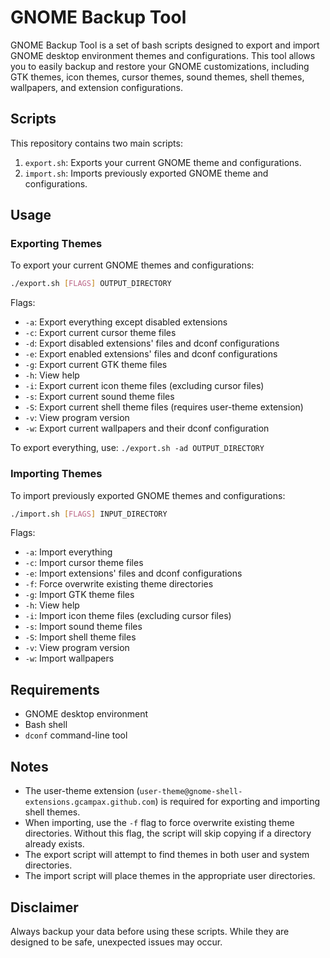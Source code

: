 # GNOME Backup Tool

GNOME Backup Tool is a set of bash scripts designed to export and import GNOME desktop environment themes and configurations. This tool allows you to easily backup and restore your GNOME customizations, including GTK themes, icon themes, cursor themes, sound themes, shell themes, wallpapers, and extension configurations.

## Scripts

This repository contains two main scripts:

1. `export.sh`: Exports your current GNOME theme and configurations.
2. `import.sh`: Imports previously exported GNOME theme and configurations.

## Usage

### Exporting Themes

To export your current GNOME themes and configurations:

```bash
./export.sh [FLAGS] OUTPUT_DIRECTORY
```

Flags:
- `-a`: Export everything except disabled extensions
- `-c`: Export current cursor theme files
- `-d`: Export disabled extensions' files and dconf configurations
- `-e`: Export enabled extensions' files and dconf configurations
- `-g`: Export current GTK theme files
- `-h`: View help
- `-i`: Export current icon theme files (excluding cursor files)
- `-s`: Export current sound theme files
- `-S`: Export current shell theme files (requires user-theme extension)
- `-v`: View program version
- `-w`: Export current wallpapers and their dconf configuration

To export everything, use: `./export.sh -ad OUTPUT_DIRECTORY`

### Importing Themes

To import previously exported GNOME themes and configurations:

```bash
./import.sh [FLAGS] INPUT_DIRECTORY
```

Flags:
- `-a`: Import everything
- `-c`: Import cursor theme files
- `-e`: Import extensions' files and dconf configurations
- `-f`: Force overwrite existing theme directories
- `-g`: Import GTK theme files
- `-h`: View help
- `-i`: Import icon theme files (excluding cursor files)
- `-s`: Import sound theme files
- `-S`: Import shell theme files
- `-v`: View program version
- `-w`: Import wallpapers

## Requirements

- GNOME desktop environment
- Bash shell
- `dconf` command-line tool

## Notes

- The user-theme extension (`user-theme@gnome-shell-extensions.gcampax.github.com`) is required for exporting and importing shell themes.
- When importing, use the `-f` flag to force overwrite existing theme directories. Without this flag, the script will skip copying if a directory already exists.
- The export script will attempt to find themes in both user and system directories.
- The import script will place themes in the appropriate user directories.

## Disclaimer

Always backup your data before using these scripts. While they are designed to be safe, unexpected issues may occur.
